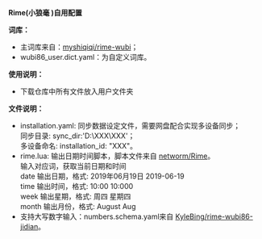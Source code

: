 **Rime(小狼毫 )自用配置**

**词库：**
  * 主词库来自：[myshiqiqi/rime-wubi](https://github.com/myshiqiqi/rime-wubi)；
  * wubi86_user.dict.yaml：为自定义词库。
    
**使用说明：**

  - 下载仓库中所有文件放入用户文件夹

**文件说明：**
  
  * installation.yaml: 同步数据设定文件，需要网盘配合实现多设备同步；    
    同步目录: sync_dir:'D:\XXX\XXX'；    
    多设备命名: installation_id: "XXX"。
  * rime.lua: 输出日期时间脚本，脚本文件来自 [networm/Rime](https://github.com/networm/Rime)。    
      输入对应词，获取当前日期和时间       
         date 输出日期，格式: 2019年06月19日 2019-06-19    
         time 输出时间，格式: 10:00 10:000    
         week 输出星期，格式: 周四 星期四    
         month 输出月份，格式: August Aug    
  * 支持大写数字输入：numbers.schema.yaml来自 [KyleBing/rime-wubi86-jidian](https://github.com/KyleBing/rime-wubi86-jidian?tab=readme-ov-file)。
